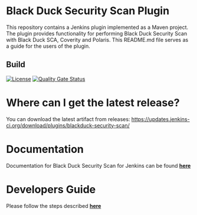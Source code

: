 # Black Duck Security Scan Plugin

This repository contains a Jenkins plugin implemented as a Maven project. The plugin provides functionality for performing Black Duck Security Scan with Black Duck SCA, Coverity and Polaris. This README.md file serves as a guide for the users of the plugin.

## Build

[![License](https://img.shields.io/badge/License-Apache%202.0-blue.svg)](https://opensource.org/licenses/Apache-2.0)
[![Quality Gate Status](https://sonarcloud.io/api/project_badges/measure?project=io.jenkins.plugins%3Ablackduck-security-scan&metric=alert_status)](https://sonarcloud.io/summary/new_code?id=io.jenkins.plugins%3Ablackduck-security-scan)

# Where can I get the latest release?
You can download the latest artifact from releases: https://updates.jenkins-ci.org/download/plugins/blackduck-security-scan/

# Documentation
Documentation for Black Duck Security Scan for Jenkins can be found [**here**](https://documentation.blackduck.com/bundle/bridge/page/documentation/c_using-jenkins-plugin.html)

# Developers Guide
Please follow the steps described [**here**](DeveloperGuide.md)
